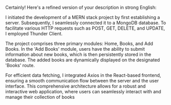 Certainly! Here's a refined version of your description in strong English:

I initiated the development of a MERN stack project by first establishing a server. Subsequently, I seamlessly connected it to a MongoDB database. To facilitate various HTTP requests such as POST, GET, DELETE, and UPDATE, I employed Thunder Client.

The project comprises three primary modules: Home, Books, and Add Books. In the 'Add Books' module, users have the ability to submit information about new books, which is then persistently stored in the database. The added books are dynamically displayed on the designated 'Books' route.

For efficient data fetching, I integrated Axios in the React-based frontend, ensuring a smooth communication flow between the server and the user interface. This comprehensive architecture allows for a robust and interactive web application, where users can seamlessly interact with and manage their collection of books
